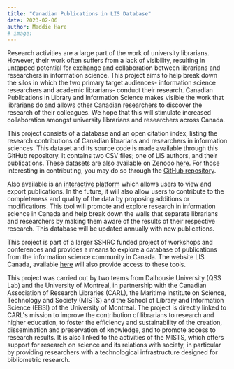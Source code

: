 ```yaml
---
title: "Canadian Publications in LIS Database"
date: 2023-02-06
author: Maddie Hare
# image:
---
```


Research activities are a large part of the work of university librarians. However, their work often suffers from a lack of visibility, resulting in untapped potential for exchange and collaboration between librarians and researchers in information science. This project aims to help break down the silos in which the two primary target audiences- information science researchers and academic librarians- conduct their research. Canadian Publications in Library and Information Science makes visible the work that librarians do and allows other Canadian researchers to discover the research of their colleagues. We hope that this will stimulate increased collaboration amongst university librarians and researchers across Canada.

This project consists of a database and an open citation index, listing the research contributions of Canadian librarians and researchers in information sciences. This dataset and its source code is made available through this GitHub repository. It contains two CSV files; one of LIS authors, and their publications. These datasets are also available on Zenodo [here](https://zenodo.org/record/7539011). For those interesting in contributing, you may do so through the [GitHub repository](https://github.com/pmongeon/lis_canada).

Also available is an [interactive platform](https://pmongeon.github.io/lis_canada/main.html) which allows users to view and export publications. In the future, it will also allow users to contribute to the completeness and quality of the data by proposing additions or modifications. This tool will promote and explore research in information science in Canada and help break down the walls that separate librarians and researchers by making them aware of the results of their respective research. This database will be updated annually with new publications.

This project is part of a larger SSHRC funded project of workshops and conferences and provides a means to explore a database of publications from the information science community in Canada. The website LIS Canada, available [here](https://www.lis-canada.ca/) will also provide access to these tools.

This project was carried out by two teams from Dalhousie University (QSS Lab) and the University of Montreal, in partnership with the Canadian Association of Research Libraries (CARL), the Maritime Institute on Science, Technology and Society (MISTS) and the School of Library and Information Science (EBSI) of the University of Montreal. The project is directly linked to CARL's mission to improve the contribution of librarians to research and higher education, to foster the efficiency and sustainability of the creation, dissemination and preservation of knowledge, and to promote access to research results. It is also linked to the activities of the MISTS, which offers support for research on science and its relations with society, in particular by providing researchers with a technological infrastructure designed for bibliometric research.
